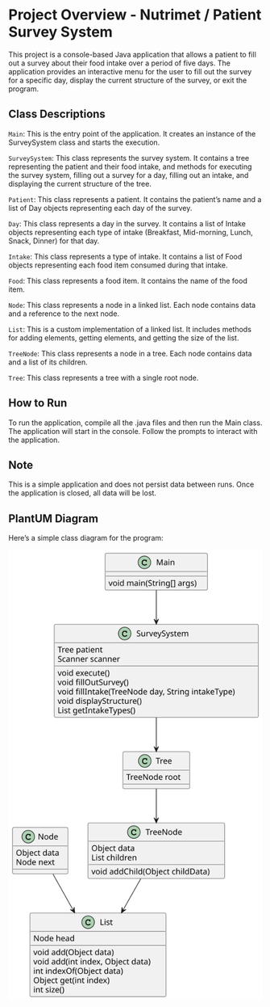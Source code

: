 # Project Overview - Nutrimet / Patient Survey System

This project is a console-based Java application that allows a patient to fill out a survey about their food intake over a period of five days. The application provides an interactive menu for the user to fill out the survey for a specific day, display the current structure of the survey, or exit the program.

## Class Descriptions

`Main`: This is the entry point of the application. It creates an instance of the SurveySystem class and starts the execution.

`SurveySystem`: This class represents the survey system. It contains a tree representing the patient and their food intake, and methods for executing the survey system, filling out a survey for a day, filling out an intake, and displaying the current structure of the tree.

`Patient`: This class represents a patient. It contains the patient’s name and a list of Day objects representing each day of the survey.

`Day`: This class represents a day in the survey. It contains a list of Intake objects representing each type of intake (Breakfast, Mid-morning, Lunch, Snack, Dinner) for that day.

`Intake`: This class represents a type of intake. It contains a list of Food objects representing each food item consumed during that intake.

`Food`: This class represents a food item. It contains the name of the food item.

`Node`: This class represents a node in a linked list. Each node contains data and a reference to the next node.

`List`: This is a custom implementation of a linked list. It includes methods for adding elements, getting elements, and getting the size of the list.

`TreeNode`: This class represents a node in a tree. Each node contains data and a list of its children.

`Tree`: This class represents a tree with a single root node.

## How to Run

To run the application, compile all the .java files and then run the Main class. The application will start in the console. Follow the prompts to interact with the application.

## Note

This is a simple application and does not persist data between runs. Once the application is closed, all data will be lost.

## PlantUM Diagram

Here’s a simple class diagram for the program:

![](Diagram.svg)
